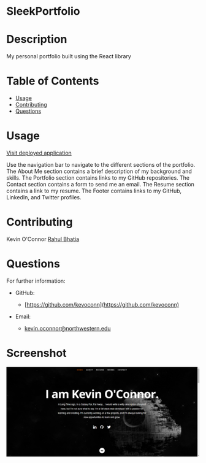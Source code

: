 # SleekPortfolio

# Description

My personal portfolio built using the React library

# Table of Contents

- [Usage](#usage)
- [Contributing](#contributing)
- [Questions](#questions)

# Usage

[Visit deployed application](https://vercel.com/kevoconn/sleek-portfolio-8dkz)

Use the navigation bar to navigate to the different sections of the portfolio. The About Me section contains a brief description of my background and skills. The Portfolio section contains links to my GitHub repositories. The Contact section contains a form to send me an email. The Resume section contains a link to my resume. The Footer contains links to my GitHub, LinkedIn, and Twitter profiles.

# Contributing

Kevin O'Connor
[Rahul Bhatia](https://github.com/rbhatia46/React-Portfolio)

# Questions

For further information:

- GitHub:

  - [https://github.com/kevoconn](https://github.com/kevoconn)

- Email:
  - kevin.oconnor@northwestern.edu

# Screenshot

![screenshot of portfolio](/src/assets/images/SleekPort.png)
